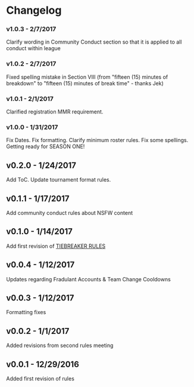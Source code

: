 # Changelog

### v1.0.3 - 2/7/2017
Clarify wording in Community Conduct section so that it is applied to all conduct within league

### v1.0.2 - 2/7/2017

Fixed spelling mistake in Section VIII (from "fifteen (15) minutes of breakdown" to "fifteen (15) minutes of break time" - thanks Jek)

### v1.0.1 - 2/1/2017

Clarified registration MMR requirement.

### v1.0.0 - 1/31/2017

Fix Dates.  Fix formatting.  Clarify minimum roster rules.  Fix some spellings.  Getting ready for SEASON ONE!

## v0.2.0 - 1/24/2017

Add ToC.  Update tournament format rules.

## v0.1.1 - 1/17/2017

Add community conduct rules about NSFW content

## v0.1.0 - 1/14/2017

Add first revision of [TIEBREAKER RULES](https://github.com/EchoLeague/Echo-League-Rules/blob/master/TIEBREAKERS.md)

## v0.0.4 - 1/12/2017

Updates regarding Fradulant Accounts & Team Change Cooldowns

## v0.0.3 - 1/12/2017

Formatting fixes

## v0.0.2 - 1/1/2017

Added revisions from second rules meeting

## v0.0.1 - 12/29/2016

Added first revision of rules
